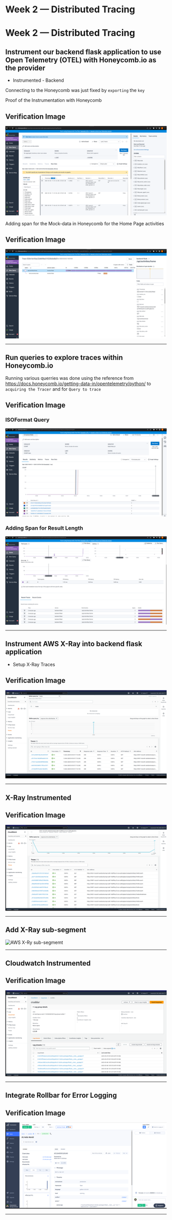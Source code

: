 # Week 2 — Distributed Tracing

# Week 2 — Distributed Tracing

## Instrument our backend flask application to use Open Telemetry (OTEL) with Honeycomb.io as the provider
- Instrumented - Backend 
 
Connecting to the Honeycomb was just fixed by `exporting` the `key`

Proof of the Instrumentation with Honeycomb 
## Verification Image

![Instrumntation](assests/honeycomb-receiving.png)


Adding span for the Mock-data in Honeycomb for the Home Page activities 
## Verification Image

![home-activities-mock-data](assests/honeycomb-mockdata.png)


<hr>

## Run queries to explore traces within Honeycomb.io

Running various querries was done using the reference from https://docs.honeycomb.io/getting-data-in/opentelemetry/python/ to `acquiring the Tracer` and for `Query to trace` 


## Verification Image
### ISOFormat Query
![Query](assests/query1.png)


### Adding Span for Result Length 
![Query ](assests/query2.png)


<hr>

## Instrument AWS X-Ray into backend flask application

- Setup X-Ray Traces 

## Verification Image
![Setup X-Ray-Traces ](assests/xray1.png)

<hr>


## X-Ray Instrumented

## Verification Image
![AWS X-Ry INstrumented ](assests/xray2.png)

<hr>

## Add X-Ray sub-segment
![AWS X-Ry sub-segmemt](assests/xray-Subsegmemt.png)


<hr>

## Cloudwatch Instrumented
## Verification Image
![AWS Cloudwatch Log ](assests/cloudwatch-logs.png)
<hr>


## Integrate Rollbar for Error Logging


## Verification Image
![Rollbar Integration2 ](assests/rollbar.png)


<hr>
